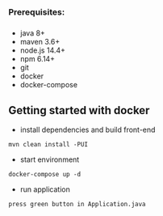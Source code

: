 ### Prerequisites:
#####
* java 8+
* maven 3.6+
* node.js 14.4+
* npm 6.14+
* git
* docker
* docker-compose

## Getting started with docker
* install dependencies and build front-end
```
mvn clean install -PUI
```
* start environment
```
docker-compose up -d
```
* run application
```
press green button in Application.java
```
